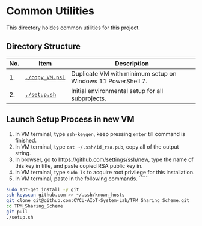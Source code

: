 # Common Utilities

This directory holdes common utilities for this project.

## Directory Structure

| No. | Item                                 | Description                                                 |
| --- | ------------------------------------ | ----------------------------------------------------------- |
| 1.  | [```./copy_VM.ps1```](./copy_VM.ps1) | Duplicate VM with minimum setup on Windows 11 PowerShell 7. |
| 2.  | [```./setup.sh```](./setup.sh)       | Initial environmental setup for all subprojects.            |

## Launch Setup Process in new VM

1. In VM terminal, type ```ssh-keygen```, keep pressing ```enter``` till command is finished.
2. In VM terminal, type ```cat ~/.ssh/id_rsa.pub```, copy all of the output string.
3. In browser, go to <https://github.com/settings/ssh/new>, type the name of this key in title, and paste copied RSA public key in.
4. In VM terminal, type ```sudo ls``` to acquire root privilege for this installation.
5. In VM terminal, paste in the following commands. ``````

```bash
sudo apt-get install -y git
ssh-keyscan github.com >> ~/.ssh/known_hosts
git clone git@github.com:CYCU-AIoT-System-Lab/TPM_Sharing_Scheme.git
cd TPM_Sharing_Scheme
git pull
./setup.sh
```
